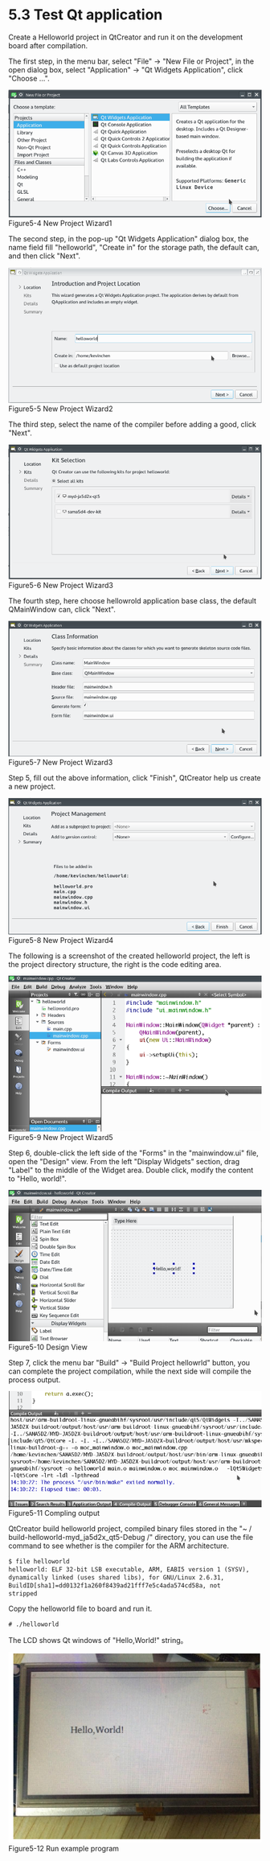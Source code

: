 # 5.3 Test Qt application

Create a Helloworld project in QtCreator and run it on the development board after compilation.

The first step, in the menu bar, select "File" -> "New File or Project", in the open dialog box, select "Application" -> "Qt Widgets Application", click "Choose ...".

![](image/5-4.png)
Figure5-4 New Project Wizard1

The second step, in the pop-up "Qt Widgets Application" dialog box, the name field fill "helloworld", "Create in" for the storage path, the default can, and then click "Next".

![](image/5-5.png)
Figure5-5 New Project Wizard2

The third step, select the name of the compiler before adding a good, click "Next".

![](image/5-6.png)
Figure5-6 New Project Wizard3

The fourth step, here choose hellowrold application base class, the default QMainWindow can, click "Next".

![](image/5-7.png)
Figure5-7 New Project Wizard3

Step 5, fill out the above information, click "Finish", QtCreator help us create a new project.

![](image/5-8.png)
Figure5-8 New Project Wizard4

The following is a screenshot of the created helloworld project, the left is the project directory structure, the right is the code editing area.

![](image/5-9.png)
Figure5-9 New Project Wizard5

Step 6, double-click the left side of the "Forms" in the "mainwindow.ui" file, open the "Design" view.
From the left "Display Widgets" section, drag "Label" to the middle of the Widget area. Double click, modify the content to "Hello, world!".

![](image/5-10.png)
Figure5-10 Design View

Step 7, click the menu bar "Build" -> "Build Project hellowrld" button, you can complete the project compilation, while the next side will compile the process output.

![](image/5-11.png)
Figure5-11 Compling output

QtCreator build helloworld project, compiled binary files stored in the "~ / build-helloworld-myd_ja5d2x_qt5-Debug /" directory, you can use the file command to see whether is the compiler for the ARM architecture.

```
$ file helloworld
helloworld: ELF 32-bit LSB executable, ARM, EABI5 version 1 (SYSV),
dynamically linked (uses shared libs), for GNU/Linux 2.6.31,
BuildID[sha1]=dd0132f1a260f8439ad21fff7e5c4ada574cd58a, not
stripped
```

Copy the helloworld file to board and run it.

```
# ./helloworld
```
The LCD shows Qt windows of "Hello,World!" string。

![](image/5-12.png)
Figure5-12 Run example program
